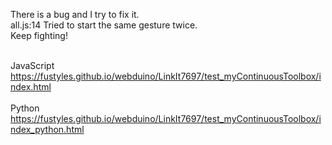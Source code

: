 There is a bug and I try to fix it.<br>
all.js:14 Tried to start the same gesture twice.<br>
Keep fighting!<br><br>

JavaScript<br>
https://fustyles.github.io/webduino/LinkIt7697/test_myContinuousToolbox/index.html<br><br>
Python<br>
https://fustyles.github.io/webduino/LinkIt7697/test_myContinuousToolbox/index_python.html
